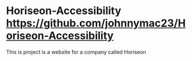 # Horiseon-Accessibility  https://github.com/johnnymac23/Horiseon-Accessibility 
This is project is a website for a company called Horiseon
